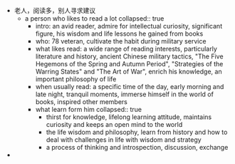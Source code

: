- 老人，阅读多，别人寻求建议
	- a person who likes to read a lot
	  collapsed:: true
		- intro: an avid reader, admire for intellectual curiosity, significant figure, his wisdom and life lessons he gained from books
		- who: 78 veteran, cultivate the habit during military service
		- what likes read: a wide range of reading interests, particularly literature and history, ancient Chinese military tactics, "The Five Hegemons of the Spring and Autumn Period", "Strategies of the Warring States" and "The Art of War", enrich his knowledge, an important philosophy of life
		- when usually read: a specific time of the day, early morning and late night, tranquil moments, immerse himself in the world of books, inspired other members
		- what learn form him
		  collapsed:: true
			- thirst for knowledge, lifelong learning attitude, maintains curiosity and keeps an open mind to the world
			- the life wisdom and philosophy, learn from history and how to deal with challenges in life with wisdom and strategy
			- a process of thinking and introspection, discussion, exchange
-